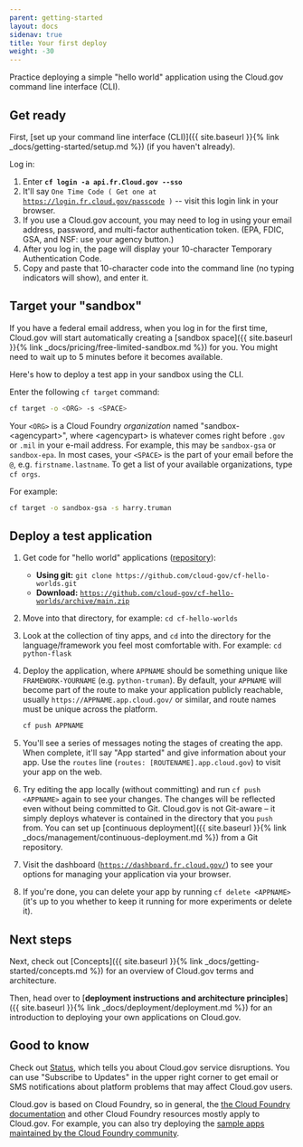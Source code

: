 ```yaml
---
parent: getting-started
layout: docs
sidenav: true
title: Your first deploy
weight: -30
---
```


Practice deploying a simple "hello world" application using the Cloud.gov command line interface (CLI).

## Get ready

First, [set up your command line interface (CLI)]({{ site.baseurl }}{% link _docs/getting-started/setup.md %}) (if you haven't already).

Log in:

  1. Enter **`cf login -a api.fr.Cloud.gov --sso`**
  1. It'll say `One Time Code ( Get one at `[`https://login.fr.cloud.gov/passcode`](https://login.fr.cloud.gov/passcode)` )` -- visit this login link in your browser.
  1. If you use a Cloud.gov account, you may need to log in using your email address, password, and multi-factor authentication token. (EPA, FDIC, GSA, and NSF: use your agency button.)
  1. After you log in, the page will display your 10-character Temporary Authentication Code.
  1. Copy and paste that 10-character code into the command line (no typing indicators will show), and enter it.

## Target your "sandbox"

If you have a federal email address, when you log in for the first time, Cloud.gov will start automatically creating a [sandbox space]({{ site.baseurl }}{% link _docs/pricing/free-limited-sandbox.md %}) for you. You might need to wait up to 5 minutes before it becomes available.

Here's how to deploy a test app in your sandbox using the CLI.

Enter the following `cf target` command:

```sh
cf target -o <ORG> -s <SPACE>
```

Your `<ORG>` is a Cloud Foundry _organization_ named "sandbox-&lt;agencypart&gt;", where &lt;agencypart&gt; is whatever comes right before `.gov` or `.mil` in your
e-mail address. For example, this may be `sandbox-gsa` or `sandbox-epa`. In most cases, your `<SPACE>` is the part of your email before the `@`, e.g. `firstname.lastname`. To get a list of your available organizations, type `cf orgs`.

For example:

```sh
cf target -o sandbox-gsa -s harry.truman
```

## Deploy a test application

1. Get code for "hello world" applications ([repository](https://github.com/cloud-gov/cf-hello-worlds)):
   * **Using git:** `git clone https://github.com/cloud-gov/cf-hello-worlds.git`
   * **Download:** [`https://github.com/cloud-gov/cf-hello-worlds/archive/main.zip`](https://github.com/cloud-gov/cf-hello-worlds/archive/main.zip)
1. Move into that directory, for example: `cd cf-hello-worlds`
1. Look at the collection of tiny apps, and `cd` into the directory for the language/framework you feel most comfortable with. For example: `cd python-flask`
1. Deploy the application, where `APPNAME` should be something unique like `FRAMEWORK-YOURNAME` (e.g. `python-truman`). By default, your `APPNAME` will become part of the route to make your application publicly reachable, usually `https://APPNAME.app.cloud.gov/` or similar, and route names must be unique across the platform.

    ```sh
    cf push APPNAME
    ```
1. You'll see a series of messages noting the stages of creating the app. When complete, it'll say "App started" and give information about your app. Use the `routes` line (`routes: [ROUTENAME].app.cloud.gov`) to visit your app on the web.
1. Try editing the app locally (without committing) and run `cf push <APPNAME>` again to see your changes. The changes will be reflected even without being committed to Git. Cloud.gov is not Git-aware – it simply deploys whatever is contained in the directory that you `push` from. You can set up [continuous deployment]({{ site.baseurl }}{% link _docs/management/continuous-deployment.md %}) from a Git repository.
1. Visit the dashboard ([`https://dashboard.fr.cloud.gov/`](https://dashboard.fr.cloud.gov/)) to see your options for managing your application via your browser.
1. If you're done, you can delete your app by running `cf delete <APPNAME>` (it's up to you whether to keep it running for more experiments or delete it).

## Next steps

Next, check out [Concepts]({{ site.baseurl }}{% link _docs/getting-started/concepts.md %}) for an overview of Cloud.gov terms and architecture.

Then, head over to [**deployment instructions and architecture principles**]({{ site.baseurl }}{% link _docs/deployment/deployment.md %}) for an introduction to deploying your own applications on Cloud.gov.

## Good to know

Check out [Status](https://cloudgov.statuspage.io/), which tells you about Cloud.gov service disruptions. You can use "Subscribe to Updates" in the upper right corner to get email or SMS notifications about platform problems that may affect Cloud.gov users.

Cloud.gov is based on Cloud Foundry, so in general, the [the Cloud Foundry documentation](http://docs.cloudfoundry.org) and other Cloud Foundry resources mostly apply to Cloud.gov. For example, you can also try deploying the [sample apps maintained by the Cloud Foundry community](https://github.com/cloudfoundry-samples).
